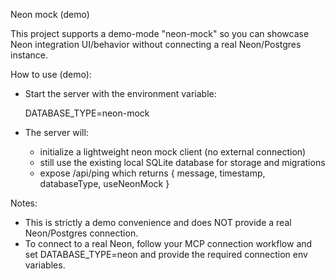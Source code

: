 Neon mock (demo)

This project supports a demo-mode "neon-mock" so you can showcase Neon integration UI/behavior without connecting a real Neon/Postgres instance.

How to use (demo):

- Start the server with the environment variable:

  DATABASE_TYPE=neon-mock

- The server will:
  - initialize a lightweight neon mock client (no external connection)
  - still use the existing local SQLite database for storage and migrations
  - expose /api/ping which returns { message, timestamp, databaseType, useNeonMock }

Notes:
- This is strictly a demo convenience and does NOT provide a real Neon/Postgres connection.
- To connect to a real Neon, follow your MCP connection workflow and set DATABASE_TYPE=neon and provide the required connection env variables.
